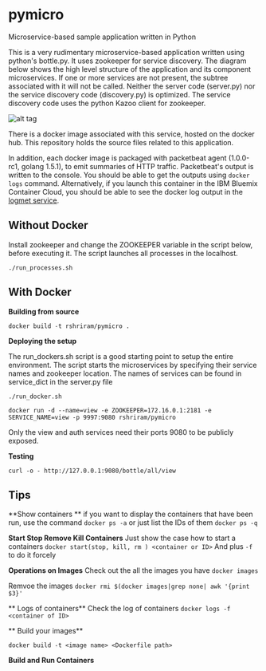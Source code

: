 # pymicro
Microservice-based sample application written in Python

This is a very rudimentary microservice-based application written using python's bottle.py. It uses zookeeper for service discovery. The diagram below shows the high level structure of the application and its component microservices. If one or more services are not present, the subtree associated with it will not be called. Neither the server code (server.py) nor the service discovery code (discovery.py) is optimized. The service discovery code uses the python Kazoo client for zookeeper.

![alt tag](https://raw.github.com/rshriram/pymicro/master/application-topology.png)

There is a docker image associated with this service, hosted on the docker hub. This repository holds the source files related to this application.

In addition, each docker image is packaged with packetbeat agent (1.0.0-rc1, golang 1.5.1), to emit summaries of HTTP traffic. Packetbeat's output is written to the console. You should be able to get the outputs using `docker logs` command. Alternatively, if you launch this container in the IBM Bluemix Container Cloud, you should be able to see the docker log output in the [logmet service](https://logmet.ng.bluemix.net).

Without Docker
--------------

Install zookeeper and change the ZOOKEEPER variable in the script below, before executing it. The script launches all processes in the localhost.

`./run_processes.sh`

With Docker
-----------

**Building from source**

`docker build -t rshriram/pymicro .` 

**Deploying the setup**

The run_dockers.sh script is a good starting point to setup the entire environment. The script starts the microservices by specifying their service names and zookeeper location.
The names of services can be found in service_dict in the server.py file

`./run_docker.sh`

`docker run -d --name=view -e ZOOKEEPER=172.16.0.1:2181 -e SERVICE_NAME=view -p 9997:9080 rshriram/pymicro`

Only the view and auth services need their ports 9080 to be publicly exposed.

**Testing**

`curl -o - http://127.0.0.1:9080/bottle/all/view`

Tips
----
**Show containers **
if you want to display the containers that have been run, use the command
`docker ps -a`
or just list the IDs of them
`docker ps -q` 

**Start Stop Remove Kill Containers**
Just show the case how to start a containers
`docker start(stop, kill, rm ) <container or ID>`
And plus `-f` to do it forcely

**Operations on Images**
Check out the all the images you have
`docker images`

Remvoe the images
`docker rmi $(docker images|grep none| awk '{print $3}'`

** Logs of containers**
Check the log of containers 
`docker logs -f <container of ID>`

** Build your images**

`docker build -t <image name> <Dockerfile path>`

**Build and Run Containers**


